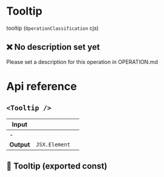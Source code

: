 # Tooltip

tooltip (`OperationClassification` cjs)


## ❌ No description set yet

Please set a description for this operation in OPERATION.md




# Api reference

## `<Tooltip />`

| Input      |    |    |
| ---------- | -- | -- |
| - | | |
| **Output** | `JSX.Element`   |    |



## 📄 Tooltip (exported const)

